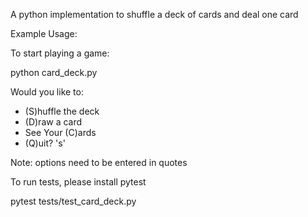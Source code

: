 A python implementation to shuffle a deck of cards and deal one card

Example Usage:

To start playing a game:

python card_deck.py

Would you like to:
* (S)huffle the deck
* (D)raw a card
* See Your (C)ards
* (Q)uit? 's'

Note: options need to be entered in quotes

To run tests, please install pytest

pytest tests/test_card_deck.py
